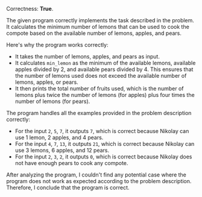 Correctness: **True**.

The given program correctly implements the task described in the problem. It calculates the minimum number of lemons that can be used to cook the compote based on the available number of lemons, apples, and pears.

Here's why the program works correctly:
- It takes the number of lemons, apples, and pears as input.
- It calculates `min_lemon` as the minimum of the available lemons, available apples divided by 2, and available pears divided by 4. This ensures that the number of lemons used does not exceed the available number of lemons, apples, or pears.
- It then prints the total number of fruits used, which is the number of lemons plus twice the number of lemons (for apples) plus four times the number of lemons (for pears).

The program handles all the examples provided in the problem description correctly:
- For the input `2`, `5`, `7`, it outputs `7`, which is correct because Nikolay can use 1 lemon, 2 apples, and 4 pears.
- For the input `4`, `7`, `13`, it outputs `21`, which is correct because Nikolay can use 3 lemons, 6 apples, and 12 pears.
- For the input `2`, `3`, `2`, it outputs `0`, which is correct because Nikolay does not have enough pears to cook any compote.

After analyzing the program, I couldn't find any potential case where the program does not work as expected according to the problem description. Therefore, I conclude that the program is correct.